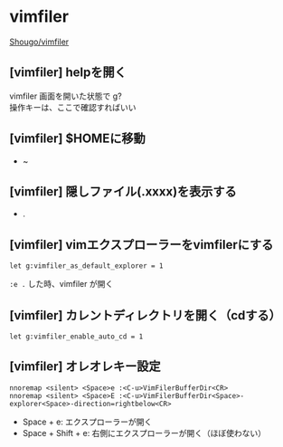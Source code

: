 # vimfiler
[Shougo/vimfiler](https://github.com/Shougo/vimfiler.vim)


## [vimfiler] helpを開く
vimfiler 画面を開いた状態で g?  
操作キーは、ここで確認すればいい


## [vimfiler] $HOMEに移動
- ~


## [vimfiler] 隠しファイル(.xxxx)を表示する
- .


## [vimfiler] vimエクスプローラーをvimfilerにする
```
let g:vimfiler_as_default_explorer = 1
```
`:e .` した時、vimfiler が開く


## [vimfiler] カレントディレクトリを開く（cdする）
```
let g:vimfiler_enable_auto_cd = 1
```

## [vimfiler] オレオレキー設定
```
nnoremap <silent> <Space>e :<C-u>VimFilerBufferDir<CR>
nnoremap <silent> <Space>E :<C-u>VimFilerBufferDir<Space>-explorer<Space>-direction=rightbelow<CR>
```
- Space + e: エクスプローラーが開く
- Space + Shift + e: 右側にエクスプローラーが開く（ほぼ使わない）
